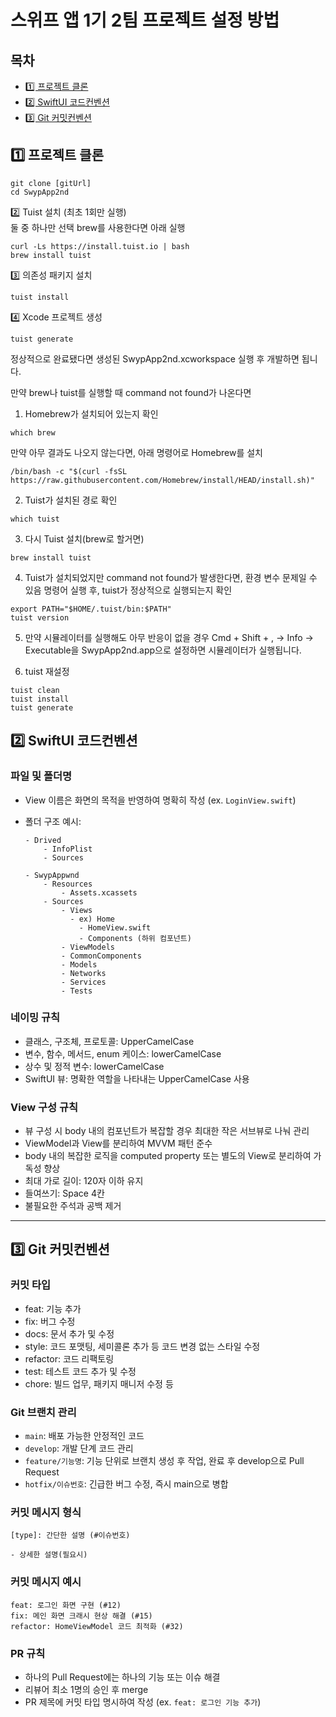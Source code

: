 # 스위프 앱 1기 2팀 프로젝트 설정 방법

## 목차
- [1️⃣ 프로젝트 클론](#1️⃣-프로젝트-클론)   
- [2️⃣ SwiftUI 코드컨벤션](#2️⃣-swiftui-코드컨벤션)
- [3️⃣ Git 커밋컨벤션](#3️⃣-git-커밋컨벤션) 

## 1️⃣ 프로젝트 클론
```
git clone [gitUrl]
cd SwypApp2nd
```
2️⃣ Tuist 설치 (최초 1회만 실행)<br/>
둘 중 하나만 선택 brew를 사용한다면 아래 실행
```
curl -Ls https://install.tuist.io | bash
brew install tuist
```
3️⃣ 의존성 패키지 설치
```
tuist install
```
4️⃣ Xcode 프로젝트 생성
```
tuist generate
```
정상적으로 완료됐다면 생성된 SwypApp2nd.xcworkspace 실행 후 개발하면 됩니다.

만약 brew나 tuist를 실행할 때 command not found가 나온다면
1. Homebrew가 설치되어 있는지 확인
```
which brew
```
만약 아무 결과도 나오지 않는다면, 아래 명령어로 Homebrew를 설치
```
/bin/bash -c "$(curl -fsSL https://raw.githubusercontent.com/Homebrew/install/HEAD/install.sh)"
```
2. Tuist가 설치된 경로 확인
```
which tuist
```
3. 다시 Tuist 설치(brew로 할거면)
```
brew install tuist
```
4. Tuist가 설치되었지만 command not found가 발생한다면, 환경 변수 문제일 수 있음 명령어 실행 후, tuist가 정상적으로 실행되는지 확인
```
export PATH="$HOME/.tuist/bin:$PATH"
tuist version
```
5. 만약 시뮬레이터를 실행해도 아무 반응이 없을 경우 Cmd + Shift + , -> Info -> Executable을 SwypApp2nd.app으로 설정하면 시뮬레이터가 실행됩니다.

6. tuist 재설정
```
tuist clean
tuist install
tuist generate
```

## 2️⃣ SwiftUI 코드컨벤션

### 파일 및 폴더명

- View 이름은 화면의 목적을 반영하여 명확히 작성 (ex. `LoginView.swift`)
- 폴더 구조 예시:
    
    ```
    - Drived
    	- InfoPlist
    	- Sources
    	
    - SwypAppwnd
    	- Resources
    		- Assets.xcassets
    	- Sources
    		- Views
    		  - ex) Home
    		    - HomeView.swift
    		    - Components (하위 컴포넌트)
    		- ViewModels
			- CommonComponents
    		- Models
    		- Networks
    		- Services
    		- Tests
    ```
    

### 네이밍 규칙

- 클래스, 구조체, 프로토콜: UpperCamelCase
- 변수, 함수, 메서드, enum 케이스: lowerCamelCase
- 상수 및 정적 변수: lowerCamelCase
- SwiftUI 뷰: 명확한 역할을 나타내는 UpperCamelCase 사용

### View 구성 규칙

- 뷰 구성 시 body 내의 컴포넌트가 복잡할 경우 최대한 작은 서브뷰로 나눠 관리
- ViewModel과 View를 분리하여 MVVM 패턴 준수
- body 내의 복잡한 로직을 computed property 또는 별도의 View로 분리하여 가독성 향상
- 최대 가로 길이: 120자 이하 유지
- 들여쓰기: Space 4칸
- 불필요한 주석과 공백 제거

---

## 3️⃣ Git 커밋컨벤션

### 커밋 타입

- feat: 기능 추가
- fix: 버그 수정
- docs: 문서 추가 및 수정
- style: 코드 포맷팅, 세미콜론 추가 등 코드 변경 없는 스타일 수정
- refactor: 코드 리팩토링
- test: 테스트 코드 추가 및 수정
- chore: 빌드 업무, 패키지 매니저 수정 등

### Git 브랜치 관리

- `main`: 배포 가능한 안정적인 코드
- `develop`: 개발 단계 코드 관리
- `feature/기능명`: 기능 단위로 브랜치 생성 후 작업, 완료 후 develop으로 Pull Request
- `hotfix/이슈번호`: 긴급한 버그 수정, 즉시 main으로 병합

### 커밋 메시지 형식

```
[type]: 간단한 설명 (#이슈번호)

- 상세한 설명(필요시)
```

### 커밋 메시지 예시

```
feat: 로그인 화면 구현 (#12)
fix: 메인 화면 크래시 현상 해결 (#15)
refactor: HomeViewModel 코드 최적화 (#32)
```

### PR 규칙

- 하나의 Pull Request에는 하나의 기능 또는 이슈 해결
- 리뷰어 최소 1명의 승인 후 merge
- PR 제목에 커밋 타입 명시하여 작성 (ex. `feat: 로그인 기능 추가`)
